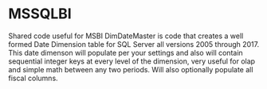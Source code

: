 # MSSQLBI
Shared code useful for MSBI
DimDateMaster is code that creates a well formed Date Dimension table for SQL Server all versions 2005 through 2017.  This date dimenson will populate per your settings and also will contain sequential integer keys at every level of the dimension, very useful for olap and simple math between any two periods.  Will also optionally populate all fiscal columns.
